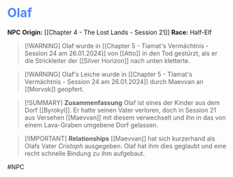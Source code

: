 # <font color = 4d88fd>Olaf</font>

**NPC**
**Origin:** [[Chapter 4 - The Lost Lands - Session 21]]
**Race:** Half-Elf

>[!WARNING] Olaf wurde in [[Chapter 5 - Tiamat's Vermächtnis - Session 24 am 26.01.2024]] von [[Atto]] in den Tod gestürzt, als er die Strickleiter der [[Silver Horizon]] nach unten kletterte.

>[!WARNING] Olaf's Leiche wurde in [[Chapter 5 - Tiamat's Vermächtnis - Session 24 am 26.01.2024]] durch Maevvan an [[Morvok]] geopfert.

>[!SUMMARY] **Zusammenfassung**
>Olaf ist eines der Kinder aus dem Dorf [[Byrokyl]]. Er hatte seinen Vater verloren, doch in Session 21 aus Versehen [[Maevvan]] mit diesem verwechselt und ihn in das von einem Lava-Graben umgebene Dorf gelassen. 

>[!IMPORTANT] **Relationships**
>[[Maevvan]] hat sich kurzerhand als Olafs Vater *Cristoph* ausgegeben. Olaf hat ihm dies geglaubt und eine recht schnelle Bindung zu ihm aufgebaut.

#NPC